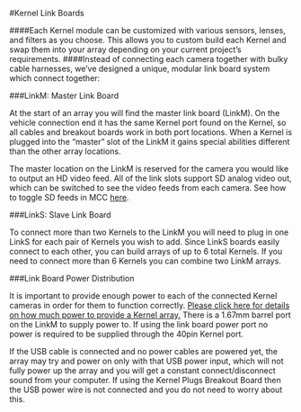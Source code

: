#Kernel Link Boards

####Each Kernel module can be customized with various sensors, lenses, and filters as you choose. This allows you to custom build each Kernel and swap them into your array depending on your current project’s requirements.
####Instead of connecting each camera together with bulky cable harnesses, we’ve designed a unique, modular link board system which connect together:

###LinkM: Master Link Board

At the start of an array you will find the master link board (LinkM). On the vehicle connection end it has the same Kernel port found on the Kernel, so all cables and breakout boards work in both port locations. When a Kernel is plugged into the “master” slot of the LinkM it gains special abilities different than the other array locations.

The master location on the LinkM is reserved for the camera you would like to output an HD video feed. All of the link slots support SD analog video out, which can be switched to see the video feeds from each camera. See how to toggle SD feeds in MCC [here](../kernel-development-guide/interfacing-with-kernel/software-interface/mcc/capturing-video.html).

###LinkS: Slave Link Board

To connect more than two Kernels to the LinkM you will need to plug in one LinkS for each pair of Kernels you wish to add. Since LinkS boards easily connect to each other, you can build arrays of up to 6 total Kernels. If you need to connect more than 6 Kernels you can combine two LinkM arrays.


###Link Board Power Distribution

It is important to provide enough power to each of the connected Kernel cameras in order for them to function correctly. [Please click here for details on how much power to provide a Kernel array.](../kernel-development-guide/interfacing-with-kernel/hardware-interface/powering-kernel.html) There is a 1.67mm barrel port on the LinkM to supply power to. If using the link board power port no power is required to be supplied through the 40pin Kernel port.

If the USB cable is connected and no power cables are powered yet, the array may try and power on only with that USB power input, which will not fully power up the array and you will get a constant connect/disconnect sound from your computer. If using the Kernel Plugs Breakout Board then the USB power wire is not connected and you do not need to worry about this.